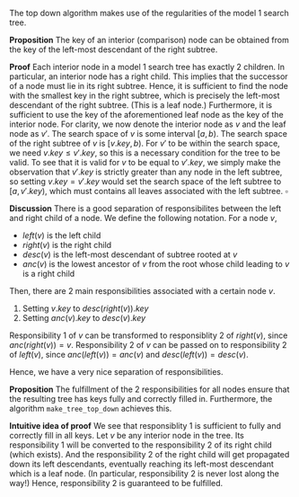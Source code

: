 The top down algorithm makes use of the regularities of the model 1 search tree. 

**Proposition** The key of an interior (comparison) node can be obtained from the key of the left-most descendant of the right subtree.

**Proof** Each interior node in a model 1 search tree has exactly 2 children. In particular, an interior node has a right child. This implies that the successor of a node must lie in its right subtree. Hence, it is sufficient to find the node with the smallest key in the right subtree, which is precisely the left-most descendant of the right subtree. (This is a leaf node.) Furthermore, it is sufficient to use the key of the aforementioned leaf node as the key of the interior node.
For clarity, we now denote the interior node as $v$ and the leaf node as $v'$.
The search space of $v$ is some interval $[a, b)$. The search space of the right subtree of $v$ is $[v.key, b)$. For $v'$ to be within the search space, we need $v.key\leq v'.key$, so this is a necessary condition for the tree to be valid. To see that it is valid for $v$ to be equal to $v'.key$, we simply make the observation that $v'.key$ is strictly greater than any node in the left subtree, so setting $v.key = v'.key$ would set the search space of the left subtree to $[a, v'.key)$, which must contains all leaves associated with the left subtree. $\square$

**Discussion** There is a good separation of responsibilites between the left and right child of a node. We define the following notation. For a node $v$,
- $left(v)$ is the left child
- $right(v)$ is the right child
- $desc(v)$ is the left-most descendant of subtree rooted at $v$
- $anc(v)$ is the lowest ancestor of $v$ from the root whose child leading to $v$ is a right child

Then, there are 2 main responsibilities associated with a certain node $v$.
1. Setting $v.key$ to $desc(right(v)).key$
2. Setting $anc(v).key$ to $desc(v).key$

Responsibility 1 of $v$ can be transformed to responsiblity 2 of $right(v)$, since $anc(right(v)) = v$.
Responsibility 2 of $v$ can be passed on to responsibility 2 of $left(v)$, since $anc(left(v)) = anc(v)$ and $desc(left(v)) = desc(v)$.

Hence, we have a very nice separation of responsibilities.

**Proposition** The fulfillment of the 2 responsibilities for all nodes ensure that the resulting tree has keys fully and correctly filled in. Furthermore, the algorithm `make_tree_top_down` achieves this.

**Intuitive idea of proof** We see that responsiblity 1 is sufficient to fully and correctly fill in all keys. Let $v$ be any interior node in the tree. Its responsibility 1 will be converted to the responsibility 2 of its right child (which exists). And the responsibility 2 of the right child will get propagated down its left descendants, eventually reaching its left-most descendant which is a leaf node. (In particular, responsibility 2 is never lost along the way!) Hence, responsibility 2 is guaranteed to be fulfilled. 
